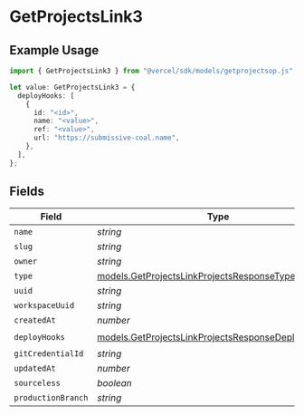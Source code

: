 # GetProjectsLink3

## Example Usage

```typescript
import { GetProjectsLink3 } from "@vercel/sdk/models/getprojectsop.js";

let value: GetProjectsLink3 = {
  deployHooks: [
    {
      id: "<id>",
      name: "<value>",
      ref: "<value>",
      url: "https://submissive-coal.name",
    },
  ],
};
```

## Fields

| Field                                                                                                          | Type                                                                                                           | Required                                                                                                       | Description                                                                                                    |
| -------------------------------------------------------------------------------------------------------------- | -------------------------------------------------------------------------------------------------------------- | -------------------------------------------------------------------------------------------------------------- | -------------------------------------------------------------------------------------------------------------- |
| `name`                                                                                                         | *string*                                                                                                       | :heavy_minus_sign:                                                                                             | N/A                                                                                                            |
| `slug`                                                                                                         | *string*                                                                                                       | :heavy_minus_sign:                                                                                             | N/A                                                                                                            |
| `owner`                                                                                                        | *string*                                                                                                       | :heavy_minus_sign:                                                                                             | N/A                                                                                                            |
| `type`                                                                                                         | [models.GetProjectsLinkProjectsResponseType](../models/getprojectslinkprojectsresponsetype.md)                 | :heavy_minus_sign:                                                                                             | N/A                                                                                                            |
| `uuid`                                                                                                         | *string*                                                                                                       | :heavy_minus_sign:                                                                                             | N/A                                                                                                            |
| `workspaceUuid`                                                                                                | *string*                                                                                                       | :heavy_minus_sign:                                                                                             | N/A                                                                                                            |
| `createdAt`                                                                                                    | *number*                                                                                                       | :heavy_minus_sign:                                                                                             | N/A                                                                                                            |
| `deployHooks`                                                                                                  | [models.GetProjectsLinkProjectsResponseDeployHooks](../models/getprojectslinkprojectsresponsedeployhooks.md)[] | :heavy_check_mark:                                                                                             | N/A                                                                                                            |
| `gitCredentialId`                                                                                              | *string*                                                                                                       | :heavy_minus_sign:                                                                                             | N/A                                                                                                            |
| `updatedAt`                                                                                                    | *number*                                                                                                       | :heavy_minus_sign:                                                                                             | N/A                                                                                                            |
| `sourceless`                                                                                                   | *boolean*                                                                                                      | :heavy_minus_sign:                                                                                             | N/A                                                                                                            |
| `productionBranch`                                                                                             | *string*                                                                                                       | :heavy_minus_sign:                                                                                             | N/A                                                                                                            |
